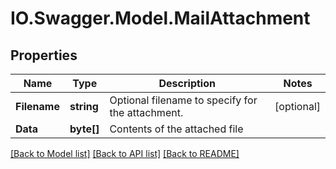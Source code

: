 # IO.Swagger.Model.MailAttachment
## Properties

Name | Type | Description | Notes
------------ | ------------- | ------------- | -------------
**Filename** | **string** | Optional filename to specify for the attachment. | [optional] 
**Data** | **byte[]** | Contents of the attached file | 

[[Back to Model list]](../README.md#documentation-for-models) [[Back to API list]](../README.md#documentation-for-api-endpoints) [[Back to README]](../README.md)

